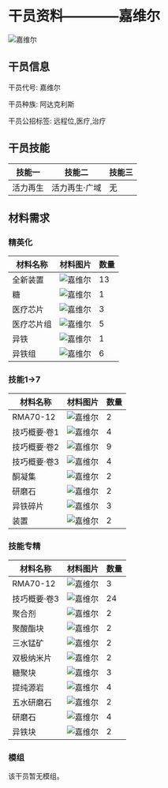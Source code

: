 # 干员资料————嘉维尔

![嘉维尔](./oprImages/嘉维尔.png)

## 干员信息

干员代号: 嘉维尔

干员种族: 阿达克利斯

干员公招标签: 远程位,医疗,治疗

## 干员技能

| 技能一       | 技能二   | 技能三 |
| ------------ | -------- | ------ |
| 活力再生 | 活力再生·广域 | 无 |

## 材料需求

### 精英化

| 材料名称      | 材料图片 | 数量  |
|---------|---------|-----|
| 全新装置 | ![嘉维尔](./matIcons/全新装置.png)  |   13  |
| 糖 | ![嘉维尔](./matIcons/糖.png)  |   1  |
| 医疗芯片 | ![嘉维尔](./matIcons/医疗芯片.png)  |   3  |
| 医疗芯片组 | ![嘉维尔](./matIcons/医疗芯片组.png)  |   5  |
| 异铁 | ![嘉维尔](./matIcons/异铁.png)  |   1  |
| 异铁组 | ![嘉维尔](./matIcons/异铁组.png)  |   6  |

### 技能1→7

| 材料名称      | 材料图片 | 数量  |
|---------|---------|-----|
| RMA70-12 | ![嘉维尔](./matIcons/RMA70-12.png)  |   2  |
| 技巧概要·卷1 | ![嘉维尔](./matIcons/技巧概要·卷1.png)  |   4  |
| 技巧概要·卷2 | ![嘉维尔](./matIcons/技巧概要·卷2.png)  |   9  |
| 技巧概要·卷3 | ![嘉维尔](./matIcons/技巧概要·卷3.png)  |   4  |
| 酮凝集 | ![嘉维尔](./matIcons/酮凝集.png)  |   2  |
| 研磨石 | ![嘉维尔](./matIcons/研磨石.png)  |   2  |
| 异铁碎片 | ![嘉维尔](./matIcons/异铁碎片.png)  |   3  |
| 装置 | ![嘉维尔](./matIcons/装置.png)  |   2  |

### 技能专精

| 材料名称      | 材料图片 | 数量  |
|---------|---------|-----|
| RMA70-12 | ![嘉维尔](./matIcons/RMA70-12.png)  |   3  |
| 技巧概要·卷3 | ![嘉维尔](./matIcons/技巧概要·卷3.png)  |   24  |
| 聚合剂 | ![嘉维尔](./matIcons/聚合剂.png)  |   2  |
| 聚酸酯块 | ![嘉维尔](./matIcons/聚酸酯块.png)  |   2  |
| 三水锰矿 | ![嘉维尔](./matIcons/三水锰矿.png)  |   2  |
| 双极纳米片 | ![嘉维尔](./matIcons/双极纳米片.png)  |   2  |
| 糖聚块 | ![嘉维尔](./matIcons/糖聚块.png)  |   3  |
| 提纯源岩 | ![嘉维尔](./matIcons/提纯源岩.png)  |   4  |
| 五水研磨石 | ![嘉维尔](./matIcons/五水研磨石.png)  |   2  |
| 研磨石 | ![嘉维尔](./matIcons/研磨石.png)  |   4  |
| 异铁块 | ![嘉维尔](./matIcons/异铁块.png)  |   2  |

### 模组

该干员暂无模组。
